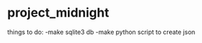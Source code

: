 project_midnight
================

things to do:
-make sqlite3 db
-make python script to create json 